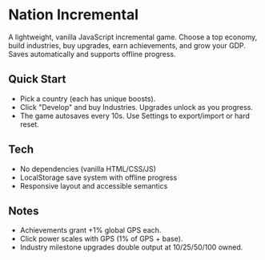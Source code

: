 # Nation Incremental

A lightweight, vanilla JavaScript incremental game. Choose a top economy, build industries, buy upgrades, earn achievements, and grow your GDP. Saves automatically and supports offline progress.

## Quick Start

- Pick a country (each has unique boosts).
- Click "Develop" and buy Industries. Upgrades unlock as you progress.
- The game autosaves every 10s. Use Settings to export/import or hard reset.

## Tech

- No dependencies (vanilla HTML/CSS/JS)
- LocalStorage save system with offline progress
- Responsive layout and accessible semantics

## Notes

- Achievements grant +1% global GPS each.
- Click power scales with GPS (1% of GPS + base).
- Industry milestone upgrades double output at 10/25/50/100 owned.
